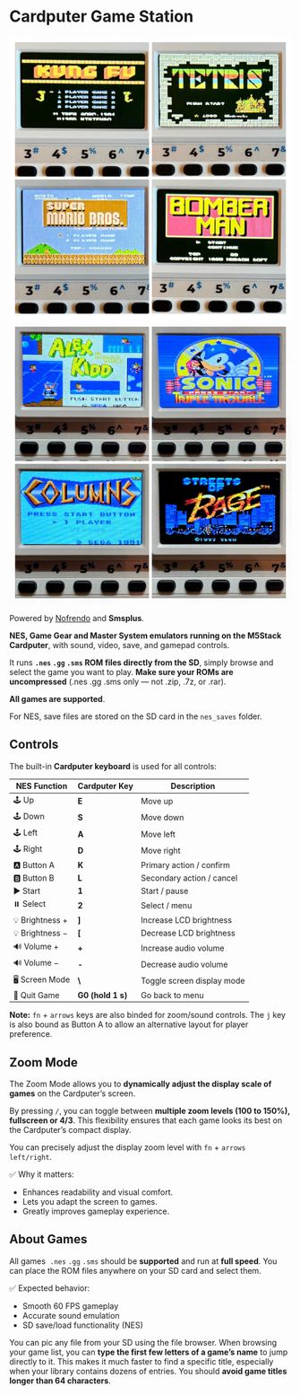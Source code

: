 # Cardputer Game Station

![Emulator screen captures on the M5Stack Cardputer](nes_emulator_s.jpg)
![Emulator screen captures on the M5Stack Cardputer](sms_emulator_s.jpg)

Powered by [Nofrendo](https://github.com/moononournation/arduino-nofrendo) and **Smsplus**. 

**NES, Game Gear and Master System emulators running on the M5Stack Cardputer**, with sound, video, save, and gamepad controls.

It runs **`.nes` `.gg` `.sms` ROM files directly from the SD**, simply browse and select the game you want to play.
**Make sure your ROMs are uncompressed** (.nes .gg .sms only — not .zip, .7z, or .rar).

**All games are supported**. 

For NES, save files are stored on the SD card in the `nes_saves` folder.

## Controls

The built-in **Cardputer keyboard** is used for all controls: 

| NES Function | Cardputer Key | Description |
|---------------|---------------|-------------|
| 🕹️ Up | **E** | Move up |
| 🕹️ Down | **S** | Move down |
| 🕹️ Left | **A** | Move left |
| 🕹️ Right | **D** | Move right |
| 🅰️ Button A | **K** | Primary action / confirm |
| 🅱️ Button B | **L** | Secondary action / cancel |
| ▶️ Start | **1** | Start / pause |
| ⏸️ Select | **2** | Select / menu |
| 💡 Brightness + | **]** | Increase LCD brightness |
| 💡 Brightness − | **[** | Decrease LCD brightness |
| 🔊 Volume + | **+** | Increase audio volume |
| 🔊 Volume − | **-** | Decrease audio volume |
| 🖥️ Screen Mode | **\\** | Toggle screen display mode |
| 🔘 Quit Game | **G0 (hold 1 s)** | Go back to menu |

**Note:** `fn` + `arrows` keys are also binded for zoom/sound controls. The `j` key is also bound as Button A to allow an alternative layout for player preference.

## Zoom Mode

The Zoom Mode allows you to **dynamically adjust the display scale of games** on the Cardputer’s screen.

By pressing `/`, you can toggle between **multiple zoom levels (100 to 150%),  fullscreen or 4/3**. This flexibility ensures that each game looks its best on the Cardputer’s compact display.

You can precisely adjust the display zoom level with `fn` + `arrows left/right`.

✅ Why it matters:

- Enhances readability and visual comfort.
- Lets you adapt the screen to games.
- Greatly improves gameplay experience.

## About Games

All games  `.nes` `.gg` `.sms` should be **supported** and run at **full speed**. You can place the ROM files anywhere on your SD card and select them.

✅ Expected behavior:
- Smooth 60 FPS gameplay  
- Accurate sound emulation  
- SD save/load functionality (NES)

You can pic any file from your SD using the file browser. When browsing your game list, you can **type the first few letters of a game’s name** to jump directly to it. This makes it much faster to find a specific title, especially when your library contains dozens of entries. You should **avoid game titles longer than 64 characters**.